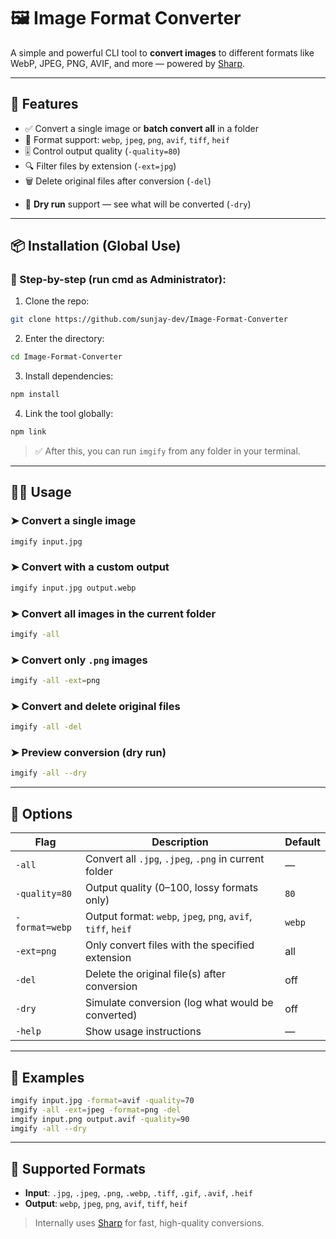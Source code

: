 # 🖼️ Image Format Converter

A simple and powerful CLI tool to **convert images** to different formats like WebP, JPEG, PNG, AVIF, and more — powered by [Sharp](https://github.com/lovell/sharp).

---

## 🚀 Features

- ✅ Convert a single image or **batch convert all** in a folder
- 🎯 Format support: `webp`, `jpeg`, `png`, `avif`, `tiff`, `heif`
- 🎚️ Control output quality (`-quality=80`)
- 🔍 Filter files by extension (`-ext=jpg`)
- 🗑️ Delete original files after conversion (`-del`)
* 🧪 **Dry run** support — see what will be converted (`-dry`)

---

## 📦 Installation (Global Use)

### 🔧 Step-by-step (run **cmd as Administrator**):

1. Clone the repo:
```bash
git clone https://github.com/sunjay-dev/Image-Format-Converter
````

2. Enter the directory:

```bash
cd Image-Format-Converter
```

3. Install dependencies:

```bash
npm install
```

4. Link the tool globally:

```bash
npm link
```

> ✅ After this, you can run `imgify` from any folder in your terminal.

---

## 🧑‍💻 Usage

### ➤ Convert a single image

```bash
imgify input.jpg
```

### ➤ Convert with a custom output

```bash
imgify input.jpg output.webp
```

### ➤ Convert all images in the current folder

```bash
imgify -all
```

### ➤ Convert only `.png` images

```bash
imgify -all -ext=png
```

### ➤ Convert and delete original files

```bash
imgify -all -del
```

### ➤ Preview conversion (dry run)

```bash
imgify -all --dry
```

---

## 🔧 Options

| Flag           | Description                                                  | Default |
| -------------- | ------------------------------------------------------------ | ------- |
| `-all`         | Convert all `.jpg`, `.jpeg`, `.png` in current folder        | —       |
| `-quality=80`  | Output quality (0–100, lossy formats only)                   | `80`    |
| `-format=webp` | Output format: `webp`, `jpeg`, `png`, `avif`, `tiff`, `heif` | `webp`  |
| `-ext=png`     | Only convert files with the specified extension              | all     |
| `-del`         | Delete the original file(s) after conversion                 | off     |
| `-dry`         | Simulate conversion (log what would be converted)            | off     |
| `-help`        | Show usage instructions                                      | —       |

---

## 🧪 Examples

```bash
imgify input.jpg -format=avif -quality=70
imgify -all -ext=jpeg -format=png -del
imgify input.png output.avif -quality=90
imgify -all --dry
```

---

## 📂 Supported Formats

* **Input**: `.jpg`, `.jpeg`, `.png`, `.webp`, `.tiff`, `.gif`, `.avif`, `.heif`
* **Output**: `webp`, `jpeg`, `png`, `avif`, `tiff`, `heif`

> Internally uses [Sharp](https://www.npmjs.com/package/sharp) for fast, high-quality conversions.
